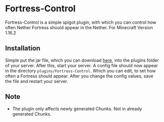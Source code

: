 # Fortress-Control
Fortress-Control is a simple spigot plugin, with which you can control how often Nether Fortress should appear in the Nether. For Minecraft Version 1.16.2

## Installation
Simple put the jar file, which you can download [here](https://github.com/DerFrZocker/Fortress-Control/releases), into the plugins folder of your server.
After this, start your server. A config file should now appear in the directory `plugins/Fortress-Control`. Which you can edit, to set how often a Fortress should appear. 
After you change the config values, save the file and restart your server.

## Note

- The plugin only affects newly generated Chunks. Not in already generated Chunks.